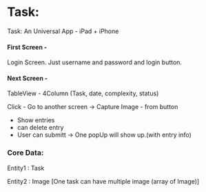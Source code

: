 # Task:
Task: An Universal App - iPad + iPhone

#### First Screen -
Login Screen. Just username and password and login button.

#### Next Screen - 
TableView - 4Column (Task, date, complexity, status)

Click - Go to another screen -> Capture Image - from button

- Show entries
- can delete entry
- User can submitt -> One popUp will show up.(with entry info)

### Core Data: 

Entity1 : Task

Entity2 : Image  [One task can have multiple image (array of Image)]


